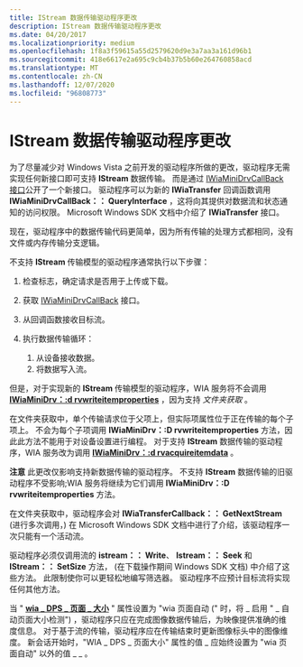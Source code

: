```yaml
---
title: IStream 数据传输驱动程序更改
description: IStream 数据传输驱动程序更改
ms.date: 04/20/2017
ms.localizationpriority: medium
ms.openlocfilehash: 1f8a3f59615a55d2579620d9e3a7aa3a161d96b1
ms.sourcegitcommit: 418e6617e2a695c9cb4b37b5b60e264760858acd
ms.translationtype: MT
ms.contentlocale: zh-CN
ms.lasthandoff: 12/07/2020
ms.locfileid: "96808773"
---
```

# <a name="istream-data-transfer-driver-changes"></a>IStream 数据传输驱动程序更改


为了尽量减少对 Windows Vista 之前开发的驱动程序所做的更改，驱动程序无需实现任何新接口即可支持 **IStream** 数据传输。 而是通过 [IWiaMiniDrvCallBack 接口](/windows-hardware/drivers/ddi/wiamindr_lh/nn-wiamindr_lh-iwiaminidrvcallback)公开了一个新接口。 驱动程序可以为新的 **IWiaTransfer** 回调函数调用 **IWiaMiniDrvCallBack：： QueryInterface** ，这将向其提供对数据流和状态通知的访问权限。 Microsoft Windows SDK 文档中介绍了 **IWiaTransfer** 接口。

现在，驱动程序中的数据传输代码更简单，因为所有传输的处理方式都相同，没有文件或内存传输分支逻辑。

不支持 **IStream** 传输模型的驱动程序通常执行以下步骤：

1.  检查标志，确定请求是否用于上传或下载。

2.  获取 [IWiaMiniDrvCallBack](/windows-hardware/drivers/ddi/wiamindr_lh/nn-wiamindr_lh-iwiaminidrvcallback) 接口。

3.  从回调函数接收目标流。

4.  执行数据传输循环：
    1.  从设备接收数据。
    2.  将数据写入流。

但是，对于实现新的 **IStream** 传输模型的驱动程序，WIA 服务将不会调用 [**IWiaMiniDrv：:d rvwriteitemproperties**](/windows-hardware/drivers/ddi/wiamindr_lh/nf-wiamindr_lh-iwiaminidrv-drvwriteitemproperties) ，因为支持 *文件夹获取* 。

在文件夹获取中，单个传输请求位于父项上，但实际项属性位于正在传输的每个子项上。 不会为每个子项调用 **IWiaMiniDrv：:D rvwriteitemproperties** 方法，因此此方法不能用于对设备设置进行编程。 对于支持 **IStream** 数据传输的驱动程序，WIA 服务改为调用 [**IWiaMiniDrv：:d rvacquireitemdata**](/windows-hardware/drivers/ddi/wiamindr_lh/nf-wiamindr_lh-iwiaminidrv-drvacquireitemdata) 。

**注意**  此更改仅影响支持新数据传输的驱动程序。 不支持 **IStream** 数据传输的旧驱动程序不受影响;WIA 服务将继续为它们调用 **IWiaMiniDrv：:D rvwriteitemproperties** 方法。

 

在文件夹获取中，驱动程序会对 **IWiaTransferCallback：： GetNextStream** (进行多次调用，) 在 Microsoft Windows SDK 文档中进行了介绍，该驱动程序一次只能有一个活动流。

驱动程序必须仅调用流的 **istream：： Write**、 **Istream：： Seek** 和 **IStream：： SetSize** 方法， (在下载操作期间 Windows SDK 文档) 中介绍了这些方法。 此限制使你可以更轻松地编写筛选器。 驱动程序不应预计目标流将实现任何其他方法。

当 " [**wia \_ DPS \_ 页面 \_ 大小**](./wia-dps-page-size.md) " 属性设置为 "wia 页面自动 (" 时，将 \_ 启用 " \_ 自动页面大小检测") ，驱动程序只应在完成图像数据传输后，为映像提供准确的维度信息。 对于基于流的传输，驱动程序应在传输结束时更新图像标头中的图像维度。 新会话开始时，"WIA \_ DPS \_ 页面大小" 属性的值 \_ 应始终设置为 "wia 页面自动" 以外的值 \_ \_ 。

 

